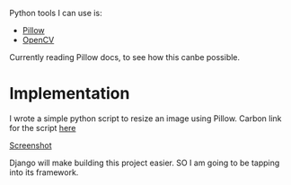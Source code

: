 Python tools I can use is:

- [Pillow](https://pillow.readthedocs.io/en/stable/)
- [OpenCV](https://pypi.org/project/opencv-python/)

Currently reading Pillow docs, to see how this canbe possible.


#   Implementation
I wrote a simple python script to resize an image using Pillow. 
Carbon link for the script [here](https://carbon.now.sh/oIJltPbBdNm3RGDpOa45)

[Screenshot](test_image.png)

Django will make building this project easier. SO I am going to be tapping into its framework.